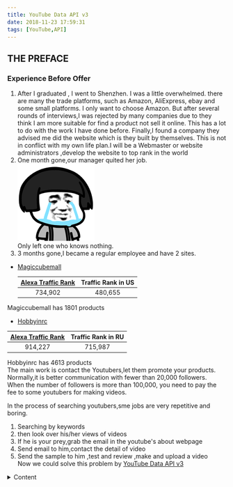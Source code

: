```yaml
---
title: YouTube Data API v3
date: 2018-11-23 17:59:31
tags: [YouTube,API]
---  
```


## THE PREFACE

### Experience Before Offer 

1. After I graduated , I went to Shenzhen. I was a little overwhelmed.
there are many the trade platforms, such as Amazon, AliExpress, ebay and some small platforms.
I only want to choose Amazon.
But after several rounds of interviews,I was rejected by many companies due to they think I am more suitable for find a product not sell it online.
This has a lot to do with the work I have done before.
Finally,I found a company they advised me did the website which is they built by themselves.
This is not in conflict with my own life plan.I will be a Webmaster or website administrators ,develop the website to top rank in the world
2. One month gone,our manager quited her job.  
![loading...](/images/emoji/cry.gif)  
Only left one who knows nothing.
3. 3 months gone,I became a regular employee and have 2 sites.
- [Magiccubemall](https://www.magiccubemall.com)  


  |[Alexa Traffic Rank](https://www.alexa.com/siteinfo/magiccubemall.com#trafficstats) | Traffic Rank in US|
  |:--: | :--:|
  |734,902 | 480,655 |  

 Magiccubemall has 1801 products  

- [Hobbyinrc](https://www.hobbyinrc.com)  

 |[Alexa Traffic Rank](https://www.alexa.com/siteinfo/hobbyinrc.com#trafficstats) | Traffic Rank in RU|
  |:--: | :--:| 
  |914,227 | 715,987|  

 Hobbyinrc has 4613 products  
 The main work is contact the Youtubers,let them promote your products.  
 Normally,it is better communication with fewer than 20,000 followers.  
 When the number of followers is more than 100,000, you need to pay the fee to some youtubers for making videos.  

In the process of searching youtubers,sme jobs are very repetitive and boring.
1. Searching by keywords   
2. then look over his/her views of videos  
3. If he is your prey,grab the email in the youtube's about webpage  
4. Send email to him,contact the detail of video 
5. Send the sample to him ,test and review ,make and upload a video  
Now we could solve this problem by [YouTube Data API v3](https://developers.google.com/apis-explorer/#p/youtube/v3/)  

<details class="note"><summary>Content</summary> 

## Parperation  


*   Python 2.6 or greater

*   The pip package management tool

*   The Google APIs Client Library for Python:
    ```
    pip install --upgrade google-api-python-client
    ```
*   The google-auth, google-auth-oauthlib, and google-auth-httplib2 for user authorization.
    ```
    pip install --upgrade google-auth google-auth-oauthlib google-auth-httplib2
    ```
    
### Setting up your project and running code samples

1.  Create a project in the API Console and set up credentials for a web application. Set the authorized redirect URIs as appropriate.
2.  Save the client_secrets.json file associated with your credentials to a local file.
3.  Copy the full code sample to a local file in the same directory as the client_secrets.json file (or modify the sample to correctly identify that file's location.
4.  Run the sample from the command line and set command-line arguments as necessary:

    ```python sample.py --arg1=value1 --arg2=value2 ...
    ```

5.  Most samples print something to STDOUT. You can also check the YouTube website to see the effects of requests that write data, such as requests that create playlists or channel sections.

## Samples in this directory:

### [Add a channel section](https://github.com/youtube/api-samples/blob/master/python/add_channel_section.py)  


Method: youtube.channelSections.insert<br>
Description: This sample calls the API's <code>channelSections.insert</code> method to create channel sections.
The code accepts a number of command line arguments that let you specify the section's type, display style, title, position,
and content.<br><br>
This sample also updates the channel's
<code><a href="/youtube/v3/docs/channels#brandingSettings.channel.showBrowseView">brandingSettings.channel.showBrowseView</a></code>
property so that the channel displays content in a browse view (rather than a feed view). A channel's sections are only
visible if the channel displays content in a browse view.<br><br>More information on channel sections is available in the
<a href="https://support.google.com/youtube/answer/3027787">YouTube Help Center</a>.

### [Add a channel subscription](https://github.com/youtube/api-samples/blob/master/python/add_subscription.py)


Method: youtube.subscriptions.insert<br>
Description: This sample calls the API's <code>subscriptions.insert</code> method to add a subscription to a specified
channel.

### [Add a featured video](https://github.com/youtube/api-samples/blob/master/python/add_featured_video.py)


Method: youtube.channels.update<br>
Description: This sample calls the API's <code>channels.update</code> method to set <code>invideoPromotion</code>
properties for the channel.

### [Create a playlist](https://github.com/youtube/api-samples/blob/master/python/playlist_updates.py)


Method: youtube.playlists.insert<br>
Description: This sample calls the API's <code>playlists.insert</code> method to create a private playlist owned by the
channel authorizing the request.

### [Create and manage comments](https://github.com/youtube/api-samples/blob/master/python/comment_handling.py) 

Method: youtube.commentThreads.list, youtube.comments.insert, youtube.comments.list, youtube.comments.update,
youtube.comments.setModerationStatus, youtube.comments.markAsSpam, youtube.comments.delete<br>
Description: This sample demonstrates how to use the following API methods to create and manage comments:<br>
<ul>
<li>It calls the <code>commentThreads.list</code> method with the <code>videoId</code> parameter set to retrieve comments
for a video.</li>
<li>It calls the <code>comments.insert</code> method with the <code>parentId</code> parameter set to reply to an existing
comment.</li>
<li>It calls the <code>comments.list</code> method with the <code>parentId</code> parameter to retrieve the comments in the
thread.</li>
<li>It calls the <code>comments.update</code> method with comment in the request body to update a comment.</li>
<li>It calls the <code>comments.setModerationStatus</code> method to set the moderation status of the comment, the
<code>comments.markAsSpam</code> method to mark the comment as spam, and the <code>comments.delete</code> method to
delete the comment, using the <code>id</code> parameter to identify the comment.</li>
</ul>

### [Create and manage comment threads](https://github.com/youtube/api-samples/blob/master/python/comment_threads.py)


Method: youtube.commentThreads.insert, youtube.commentThreads.list, youtube.commentThreads.update<br>
Description: This sample demonstrates how to use the following API methods to create and manage top-level comments:<br>
<ul>
<li>It calls the <code>commentThreads.insert</code> method once with the <code>channelId</code> parameter to create a
channel comment and once with the <code>videoId</code> parameter to create a video comment.</li>
<li>It calls the <code>commentThreads.list</code> method once with the <code>channelId</code> parameter to retrieve
channel comments and once with the <code>videoId</code> parameter to retrieve video comments.</li>
<li>It calls the <code>commentThreads.update</code> method once to update a video comment and then again to update a
channel comment. In each case, the request body contains the <code>comment</code> resource being updated.</li>
</ul>

### [Create and manage YouTube video caption tracks](https://github.com/youtube/api-samples/blob/master/python/captions.py)


Method: youtube.captions.insert, youtube.captions.list, youtube.captions.update, youtube.captions.download,
youtube.captions.delete<br>
Description: This sample demonstrates how to use the following API methods to create and manage YouTube video caption
tracks:<br>
<ul>
<li>It calls the <code>captions.insert</code> method with the <code>isDraft</code> parameter set to <code>true</code>
to upload a caption track in draft status.</li>
<li>It calls the <code>captions.list</code> method with the <code>videoId</code> parameter to retrieve video caption
tracks.</li>
<li>It calls the <code>captions.update</code> method with the caption in the request body to update a caption track.</li>
<li>It calls the <code>captions.download</code> method to download the caption track.</li>
<li>It calls the <code>captions.delete</code> method to delete the caption track, using the <code>id</code> parameter to
identify the caption track.</li>
</ul>

### [Like a video](https://github.com/youtube/api-samples/blob/master/python/like_video.py)


Method: youtube.videos.rate<br>
Description: This sample calls the API's <code>videos.rate</code> method to set a positive rating for a video.

### [Post a channel bulletin](https://github.com/youtube/api-samples/blob/master/python/channel_bulletin.py)


Method: youtube.activities.insert<br>
Description: This sample calls the API's <code>activities.insert</code> method to post a bulletin to the channel
associated with the request.

### [Remove a watermark image from a channel](https://github.com/youtube/api-samples/blob/master/python/unset_watermark.py)


Method: youtube.watermarks.unset<br>
Description: This sample calls the API's <code>watermarks.unset</code> method to remove the watermark
image for a channel. The request must be authorized by the channel that owns the video.

### [Retrieve my uploads](https://github.com/youtube/api-samples/blob/master/python/my_uploads.py)


Method: youtube.playlistItems.list<br>
Description: This sample calls the API's <code>playlistItems.list</code> method to retrieve a list of videos uploaded
to the channel associated with the request. The code also calls the <code>channels.list</code> method with the
<code>mine</code> parameter set to <code>true</code> to retrieve the playlist ID that identifies the channel's uploaded
videos.

### [Search by keyword](https://github.com/youtube/api-samples/blob/master/python/search.py)


Method: youtube.search.list<br>
Description: This sample calls the API's <code>search.list</code> method to retrieve search results associated with
a particular keyword.

### [Search by location](https://github.com/youtube/api-samples/blob/master/python/geolocation_search.py)


Method: youtube.search.list, youtube.videos.list<br>
Description: This sample calls the API's <code>search.list</code> method with the <code>type</code>,
<code>q</code>, <code>location</code>, and <code>locationRadius</code> parameters to retrieve search results
matching the provided keyword within the radius centered at a particular location. Using the video ids from
the search result, the sample calls the API's <code>videos.list</code> method to retrieve location details
of each video.

### [Set and retrieve localized channel metadata](https://github.com/youtube/api-samples/blob/master/python/channel_localizations.py)


Method: youtube.channels.update, youtube.channels.list<br>
Description: This sample demonstrates how to use the following API methods to set and retrieve localized metadata for a
channel:<br>
<ul>
<li>It calls the <code>channels.update</code> method to update the default language of a channel's metadata and to add a
localized version of this metadata in a selected language. Note that to set the default language for a channel resource,
you actually need to update the <code>brandingSettings.channel.defaultLanguage</code> property.</li>
<li>It calls the <code>channels.list</code> method with the <code>hl</code> parameter set to a specific language to
retrieve localized metadata in that language.</li>
<li>It calls the <code>channels.list</code> method and includes <code>localizations</code> in the <code>part</code>
parameter value to retrieve all of the localized metadata for that channel.</li>
</ul>

### [Set and retrieve localized channel section metadata](https://github.com/youtube/api-samples/blob/master/python/channel_section_localizations.py)


Method: youtube.channelSections.update, youtube.channelSections.list<br>
Description: This sample demonstrates how to use the following API methods to set and retrieve localized metadata for a
channel section:<br>
<ul>
<li>It calls the <code>channelSections.update</code> method to update the default language of a channel section's
metadata and to add a localized version of this metadata in a selected language.</li>
<li>It calls the <code>channelSections.list</code> method with the <code>hl</code> parameter set to a specific language
to retrieve localized metadata in that language.</li>
<li>It calls the <code>channelSections.list</code> method and includes <code>localizations</code> in the
<code>part</code> parameter value to retrieve all of the localized metadata for that channel section.</li>
</ul>

### [Set and retrieve localized playlist metadata](https://github.com/youtube/api-samples/blob/master/python/playlist_localizations.py)


Method: youtube.playlists.update, youtube.playlists.list<br>
Description: This sample demonstrates how to use the following API methods to set and retrieve localized metadata for a
playlist:<br>
<ul>
<li>It calls the <code>playlists.update</code> method to update the default language of a playlist's metadata and to add
a localized version of this metadata in a selected language.</li>
<li>It calls the <code>playlists.list</code> method with the <code>hl</code> parameter set to a specific language to
retrieve localized metadata in that language.</li>
<li>It calls the <code>playlists.list</code> method and includes <code>localizations</code> in the <code>part</code>
parameter value to retrieve all of the localized metadata for that playlist.</li>
</ul>

### [Set and retrieve localized video metadata](https://github.com/youtube/api-samples/blob/master/python/video_localizations.py)


Method: youtube.videos.update, youtube.videos.list<br>
Description: This sample demonstrates how to use the following API methods to set and retrieve localized metadata
for a video:<br>
<ul>
<li>It calls the <code>videos.update</code> method to update the default language of a video's metadata and to add
a localized version of this metadata in a selected language.</li>
<li>It calls the <code>videos.list</code> method with the <code>hl</code> parameter set to a specific language to
retrieve localized metadata in that language.</li>
<li>It calls the <code>videos.list</code> method and includes <code>localizations</code> in the <code>part</code>
parameter value to retrieve all of the localized metadata for that video.</li>
</ul>

### [Shuffle existing channel sections](https://github.com/youtube/api-samples/blob/master/python/shuffle_channel_sections.py)


Method: youtube.channelSections.list,youtube.channelSections.update<br>
Description: This sample calls the API's <code>channelSections.list</code> method to get the list of current channel
sections. Then it shuffles the list and calls <code>channelSections.update</code> to change the position of each item.<br><br>
More information on channel sections is available in the
<a href="https://support.google.com/youtube/answer/3027787">YouTube Help Center</a>.

### [Update a video](https://github.com/youtube/api-samples/blob/master/python/update_video.py)


Method: youtube.videos.update<br>
Description: This sample calls the API's <code>videos.update</code> method to update a video owned by the channel
authorizing the request.

### [Upload a banner image and set as channel's banner](https://github.com/youtube/api-samples/blob/master/python/upload_banner.py)


Method: youtube.channelBanners.insert, youtube.channels.update<br>
Description: This sample calls the API's <code>channelBanners.insert</code> method to upload an image. With the
returned URL, the sample calls <code>channels.update</code> method to update the channel's banner to that image.

### [Upload a video](https://github.com/youtube/api-samples/blob/master/python/upload_video.py)


Method: youtube.videos.insert<br>
Description: This sample calls the API's <code>videos.insert</code> method to upload a video to the channel associated
with the request.

### [Upload a video thumbnail image](https://github.com/youtube/api-samples/blob/master/python/upload_thumbnail.py)


Method: youtube.thumbnails.set<br>
Description: This sample calls the API's <code>thumbnails.set</code> method to upload an image and set it as the
thumbnail image for a video. The request must be authorized by the channel that owns the video.

### [Upload a watermark image and set it for a channel](https://github.com/youtube/api-samples/blob/master/python/set_watermark.py)


Method: youtube.watermarks.set<br>
Description: This sample calls the API's <code>watermarks.set</code> method to upload an image and set it as the
watermark image for a channel. The request must be authorized by the channel that owns the video.

### [Create a broadcast and stream](https://github.com/youtube/api-samples/blob/master/python/create_broadcast.py)


Method: youtube.liveBroadcasts.bind,youtube.liveBroadcasts.insert,youtube.liveStreams.insert<br>
Description: This sample calls the API's <code>liveBroadcasts.insert</code> and <code>liveStreams.insert</code>
methods to create a broadcast and a stream. Then, it calls the <code>liveBroadcasts.bind</code> method to bind
the stream to the broadcast.

### [Retrieve a channel's broadcasts](https://github.com/youtube/api-samples/blob/master/python/list_broadcasts.py)


Method: youtube.liveBroadcasts.list<br>
Description: This sample calls the API's <code>liveBroadcasts.list</code> method to retrieve a list of broadcasts for
the channel associated with the request. By default, the request retrieves all broadcasts for the channel, but you can
also specify a value for the <code>--broadcast-status</code> option to only retrieve broadcasts with a particular status.

### [Retrieve a channel's live video streams](https://github.com/youtube/api-samples/blob/master/python/list_streams.py)


Method: youtube.liveStreams.list<br>
Description: This sample calls the API's <code>liveStreams.list</code> method to retrieve a list of video stream settings
that a channel can use to broadcast live events on YouTube.

### [Retrieve top 10 videos by viewcount](https://github.com/youtube/api-samples/blob/master/python/yt_analytics_report.py)


Method: youtubeAnalytics.reports.query<br>
Description: This sample calls the API's <code>reports.query</code> method to retrieve YouTube Analytics data.
By default, the report retrieves the top 10 videos based on viewcounts, and it returns several metrics for those
videos, sorting the results in reverse order by viewcount. By setting command line parameters, you can use the
same code to retrieve other reports as well.

### [Create a reporting job](https://github.com/youtube/api-samples/blob/master/python/create_reporting_job.py)


Method: youtubeReporting.reportTypes.list, youtubeReporting.jobs.create<br>
Description: This sample demonstrates how to create a reporting job. It calls the <code>reportTypes.list</code> method
to retrieve a list of available report types. It then calls the <code>jobs.create</code> method to create a new reporting
job.

### [Retrieve reports](https://github.com/youtube/api-samples/blob/master/python/retrieve_reports.py)


Method: youtubeReporting.jobs.list, youtubeReporting.reports.list<br>
Description: This sample demonstrates how to retrieve reports created by a specific job. It calls the
<code>jobs.list</code> method to retrieve reporting jobs. It then calls the <code>reports.list</code> method with the
<code>jobId</code> parameter set to a specific job id to retrieve reports created by that job. Finally, the sample
prints out the download URL for each report.
</details>